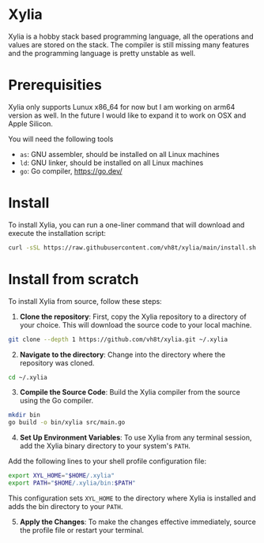 # Xylia

Xylia is a hobby stack based programming language, all the operations and values are stored on the stack.
The compiler is still missing many features and the programming language is pretty unstable as well.


# Prerequisities

Xylia only supports Lunux x86_64 for now but I am working on arm64 version as well.
In the future I would like to expand it to work on OSX and Apple Silicon.

You will need the following tools
- `as`: GNU assembler, should be installed on all Linux machines
- `ld`: GNU linker, should be installed on all Linux machines
- `go`: Go compiler, https://go.dev/


# Install

To install Xylia, you can run a one-liner command that will download and execute the installation script:

```sh
curl -sSL https://raw.githubusercontent.com/vh8t/xylia/main/install.sh | sh
```

# Install from scratch

To install Xylia from source, follow these steps:

1. **Clone the repository**: First, copy the Xylia repository to a directory of your choice. This will download the source code to your local machine.

```sh
git clone --depth 1 https://github.com/vh8t/xylia.git ~/.xylia
```

2. **Navigate to the directory**: Change into the directory where the repository was cloned.

```sh
cd ~/.xylia
```

3. **Compile the Source Code**: Build the Xylia compiler from the source using the Go compiler.

```sh
mkdir bin
go build -o bin/xylia src/main.go
```

4. **Set Up Environment Variables**: To use Xylia from any terminal session, add the Xylia binary directory to your system's `PATH`.

Add the following lines to your shell profile configuration file:

```sh
export XYL_HOME="$HOME/.xylia"
export PATH="$HOME/.xylia/bin:$PATH"
```

This configuration sets `XYL_HOME` to the directory where Xylia is installed and adds the bin directory to your `PATH`.

5. **Apply the Changes**: To make the changes effective immediately, source the profile file or restart your terminal.

